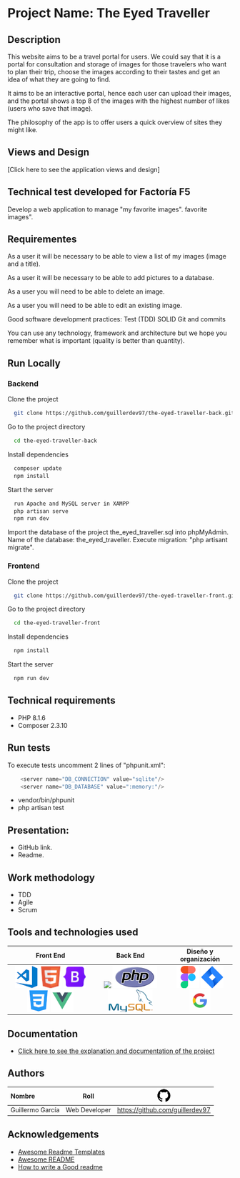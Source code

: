 # Project Name: The Eyed Traveller

## Description
This website aims to be a travel portal for users. We could say that it is a portal for consultation and storage of images for those travelers who want to plan their trip, choose the images according to their tastes and get an idea of what they are going to find.

It aims to be an interactive portal, hence each user can upload their images, and the portal shows a top 8 of the images with the highest number of likes (users who save that image).

The philosophy of the app is to offer users a quick overview of sites they might like. 

## Views and Design

[Click here to see the application views and design]

## Technical test developed for Factoría F5

Develop a web application to manage "my favorite images".
favorite images".

## Requirementes

As a user it will be necessary to be able to view a list of my
images (image and a title).

As a user it will be necessary to be able to add pictures to a
database.

As a user you will need to be able to delete an image.

As a user you will need to be able to edit an existing image.

Good software development practices:
    Test (TDD)
    SOLID
    Git and commits
    
You can use any technology, framework and architecture but
we hope you remember what is important (quality is better than quantity).

## Run Locally

### Backend

Clone the project
```bash
  git clone https://github.com/guillerdev97/the-eyed-traveller-back.git
```
Go to the project directory
```bash
  cd the-eyed-traveller-back
```
Install dependencies
```bash
  composer update
  npm install
```
Start the server
```bash
  run Apache and MySQL server in XAMPP
  php artisan serve
  npm run dev
```

Import the database of the project the_eyed_traveller.sql into phpMyAdmin.
Name of the database: the_eyed_traveller.
Execute migration: "php artisant migrate".

### Frontend

Clone the project
```bash
  git clone https://github.com/guillerdev97/the-eyed-traveller-front.git
```
Go to the project directory
```bash
  cd the-eyed-traveller-front
```
Install dependencies
```bash
  npm install
```
Start the server
```bash
  npm run dev
```

## Technical requirements

- PHP 8.1.6
- Composer 2.3.10

## Run tests

To execute tests uncomment 2 lines of "phpunit.xml":
```php
    <server name="DB_CONNECTION" value="sqlite"/>
    <server name="DB_DATABASE" value=":memory:"/>
```
        
- vendor/bin/phpunit 
- php artisan test

## Presentation:

<ul>
<li>GitHub link.</li>
<li>Readme.</li>
</ul>

## Work methodology

- TDD
- Agile
- Scrum

## Tools and technologies used

| Front End | Back End | Diseño y organización | 
| :---: | :---: | :---: |
| <img src="https://github.com/Yelose/Yelose/blob/main/img/vscode.png"> <img src="https://github.com/Yelose/Yelose/blob/main/img/html.png"> <img src="https://github.com/Yelose/Yelose/blob/main/img/bootstrap.png">  <img src="https://github.com/Yelose/Yelose/blob/main/img/css.png"> <img src="https://github.com/Yelose/Yelose/blob/main/img/vue.png"> | <img src="https://encrypted-tbn0.gstatic.com/images?q=tbn:ANd9GcRU3_893T2dAaGeZ6fb9y9rZxc9Cu-TnUKx0Q&usqp=CAU"> <img src="https://github.com/Yelose/Yelose/blob/main/img/php.png">  <img src="https://github.com/Yelose/Yelose/blob/main/img/mysql.png"> | <img src="https://github.com/Yelose/Yelose/blob/main/img/figma.png"> <img src="https://github.com/Yelose/Yelose/blob/main/img/jira.png"> <img src="https://github.com/Yelose/Yelose/blob/main/img/google.png">  |

## Documentation
- [Click here to see the explanation and documentation of the project](https://www.figma.com/file/R3aFH6bPeETNHazU5k2zO4/Valnal%C3%B3n-User-Flow?node-id=0%3A1)

## Authors

| Nombre | Roll | <img src="https://github.com/Yelose/Yelose/blob/main/img/github.png" width="30px" height="30px"> |
| :--- | :---: | :---: |
| Guillermo García | Web Developer | https://github.com/guillerdev97 |

## Acknowledgements

 - [Awesome Readme Templates](https://awesomeopensource.com/project/elangosundar/awesome-README-templates)
 - [Awesome README](https://github.com/matiassingers/awesome-readme)
 - [How to write a Good readme](https://bulldogjob.com/news/449-how-to-write-a-good-readme-for-your-github-project)

